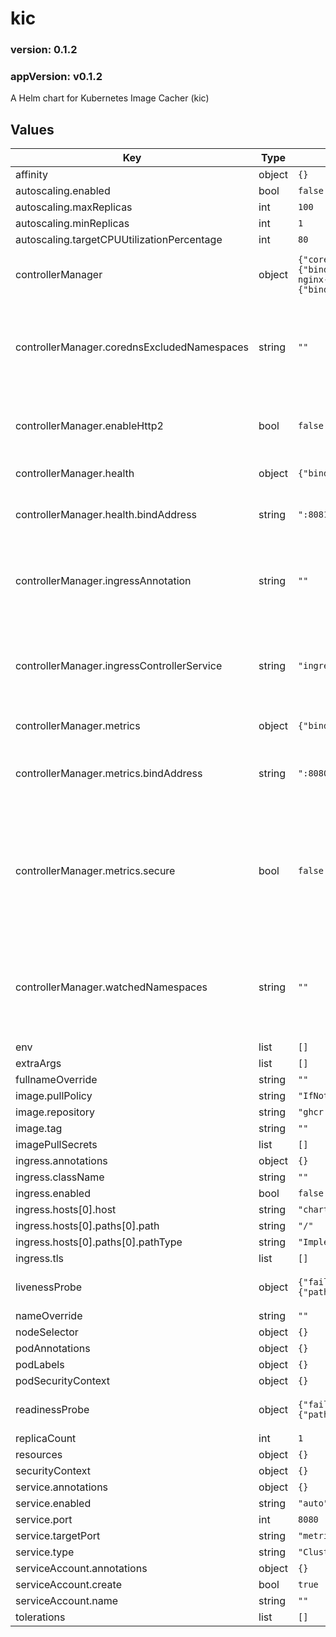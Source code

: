 # kic

### version: 0.1.2<!-- x-release-please-version -->

### appVersion: v0.1.2 <!-- x-release-please-version -->

A Helm chart for Kubernetes Image Cacher (kic)

## Values

| Key | Type | Default | Description |
|-----|------|---------|-------------|
| affinity | object | `{}` |  |
| autoscaling.enabled | bool | `false` |  |
| autoscaling.maxReplicas | int | `100` |  |
| autoscaling.minReplicas | int | `1` |  |
| autoscaling.targetCPUUtilizationPercentage | int | `80` |  |
| controllerManager | object | `{"corednsExcludedNamespaces":"","enableHttp2":false,"health":{"bindAddress":":8081"},"ingressAnnotation":"","ingressControllerService":"ingress-nginx-controller.ingress-nginx.svc.cluster.local","leaderElect":false,"metrics":{"bindAddress":":8080","secure":false},"watchedNamespaces":""}` | Controller manager specific settings |
| controllerManager.corednsExcludedNamespaces | string | `""` | Comma-separated list of namespaces to ignore custom rewrite rules. |
| controllerManager.enableHttp2 | bool | `false` | Enable HTTP2 for metrics and webhook servers. |
| controllerManager.health | object | `{"bindAddress":":8081"}` | Health probe settings |
| controllerManager.health.bindAddress | string | `":8081"` | Address to bind health probe endpoint to. |
| controllerManager.ingressAnnotation | string | `""` | Annotation to look for on Ingresses. Empty means all Ingresses. |
| controllerManager.ingressControllerService | string | `"ingress-nginx-controller.ingress-nginx.svc.cluster.local"` | Fully qualified domain name of the ingress controller service. |
| controllerManager.metrics | object | `{"bindAddress":":8080","secure":false}` | Metrics settings |
| controllerManager.metrics.bindAddress | string | `":8080"` | Address to bind metrics endpoint to. Set to "0" to disable. |
| controllerManager.metrics.secure | bool | `false` | Whether to serve metrics securely (HTTPS). Requires certs if true and bindAddress is not "0". |
| controllerManager.watchedNamespaces | string | `""` | Comma-separated list of namespaces to watch. Empty means all namespaces. |
| env | list | `[]` |  |
| extraArgs | list | `[]` |  |
| fullnameOverride | string | `""` |  |
| image.pullPolicy | string | `"IfNotPresent"` |  |
| image.repository | string | `"ghcr.io/pelotech/kic"` |  |
| image.tag | string | `""` |  |
| imagePullSecrets | list | `[]` |  |
| ingress.annotations | object | `{}` |  |
| ingress.className | string | `""` |  |
| ingress.enabled | bool | `false` |  |
| ingress.hosts[0].host | string | `"chart-example.local"` |  |
| ingress.hosts[0].paths[0].path | string | `"/"` |  |
| ingress.hosts[0].paths[0].pathType | string | `"ImplementationSpecific"` |  |
| ingress.tls | list | `[]` |  |
| livenessProbe | object | `{"failureThreshold":3,"httpGet":{"path":"/healthz"},"initialDelaySeconds":15,"periodSeconds":20,"timeoutSeconds":5}` | Liveness probe configuration |
| nameOverride | string | `""` |  |
| nodeSelector | object | `{}` |  |
| podAnnotations | object | `{}` |  |
| podLabels | object | `{}` |  |
| podSecurityContext | object | `{}` |  |
| readinessProbe | object | `{"failureThreshold":3,"httpGet":{"path":"/readyz"},"initialDelaySeconds":5,"periodSeconds":10,"timeoutSeconds":5}` | Readiness probe configuration |
| replicaCount | int | `1` |  |
| resources | object | `{}` |  |
| securityContext | object | `{}` |  |
| service.annotations | object | `{}` |  |
| service.enabled | string | `"auto"` |  |
| service.port | int | `8080` |  |
| service.targetPort | string | `"metrics"` |  |
| service.type | string | `"ClusterIP"` |  |
| serviceAccount.annotations | object | `{}` |  |
| serviceAccount.create | bool | `true` |  |
| serviceAccount.name | string | `""` |  |
| tolerations | list | `[]` |  |

